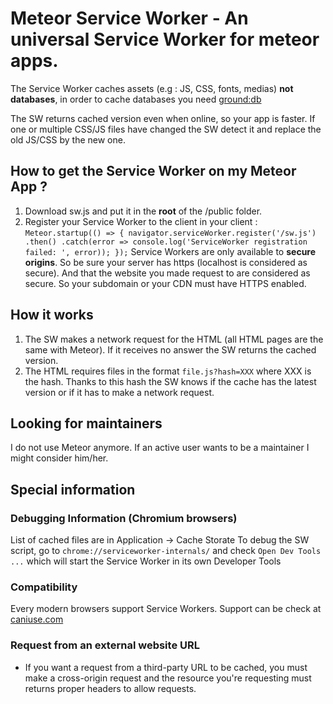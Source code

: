 # Meteor Service Worker - An universal Service Worker for meteor apps.

The Service Worker caches assets (e.g : JS, CSS, fonts, medias) **not databases**, in order to cache databases 
you need [ground:db](https://github.com/GroundMeteor/db)

The SW returns cached version even when online, so your app is faster.
If one or multiple CSS/JS files have changed the SW detect it and replace the old JS/CSS by the new one.

## How to get the Service Worker on my Meteor App ?

1. Download sw.js and put it in the **root** of the /public folder.
2. Register your Service Worker to the client in your client : 
  `Meteor.startup(() => {
  navigator.serviceWorker.register('/sw.js')
  .then()
  .catch(error => console.log('ServiceWorker registration failed: ', error));
  });`
Service Workers are only available to **secure origins**. So be sure your server has https (localhost is considered as secure). And that the website you made request to are considered as secure. So your subdomain or your CDN must have HTTPS enabled.

## How it works
1. The SW makes a network request for the HTML (all HTML pages are the same with Meteor). If it receives no answer the SW returns the cached version.
2. The HTML requires files in the format `file.js?hash=XXX` where XXX is the hash. Thanks to this hash the SW knows if the cache has the latest version or if it has to make a network request.

## Looking for maintainers

I do not use Meteor anymore. If an active user wants to be a maintainer I might consider him/her.

## Special information

### Debugging Information (Chromium browsers)

List of cached files are in Application -> Cache Storate
To debug the SW script, go to `chrome://serviceworker-internals/` and check `Open Dev Tools ...` which will start the Service Worker in its own Developer Tools 

### Compatibility 
Every modern browsers support Service Workers.
Support can be check at [caniuse.com](http://caniuse.com#feat=serviceworkers)

### Request from an external website URL 

- If you want a request from a third-party URL to be cached, you must make a cross-origin request and the resource you're requesting must returns proper headers to allow requests.
